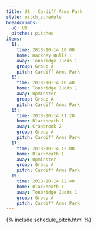 ```yaml
---
title: U8 - Cardiff Arms Park
style: pitch_schedule
breadcrumbs:
  u8: U8
  pitches: pitches
items:
  11:
    time: 2018-10-14 10:00
    home: Hackney Bulls 1
    away: Tonbridge Judds 1
    group: Group A
    pitch: Cardiff Arms Park
  13:
    time: 2018-10-14 10:40
    home: Tonbridge Judds 1
    away: Upminster
    group: Group A
    pitch: Cardiff Arms Park
  15:
    time: 2018-10-14 11:20
    home: Blackheath 1
    away: Cranbrook 2
    group: Group A
    pitch: Cardiff Arms Park
  17:
    time: 2018-10-14 12:00
    home: Blackheath 1
    away: Upminster
    group: Group A
    pitch: Cardiff Arms Park
  19:
    time: 2018-10-14 12:40
    home: Blackheath 1
    away: Tonbridge Judds 1
    group: Group A
    pitch: Cardiff Arms Park
---
```


{% include schedule_pitch.html %}
